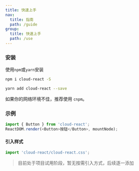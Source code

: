 ```yaml
---
title: 快速上手
nav:
  title: 指南
  path: /guide
group:
  title: 快速上手
  path: /use
---
```


### 安装

使用`npm`或`yarn`安装

```bash
npm i cloud-react -S
```

```bash
yarn add cloud-react --save
```

如果你的网络环境不佳，推荐使用 `cnpm`。

### 示例

```js
import { Button } from 'cloud-react';
ReactDOM.render(<Button>按钮</Button>, mountNode);
```

#### 引入样式

```js
import 'cloud-react/cloud-react.css';
```

> 目前处于项目试用阶段，暂无按需引入方式，后续逐一添加
